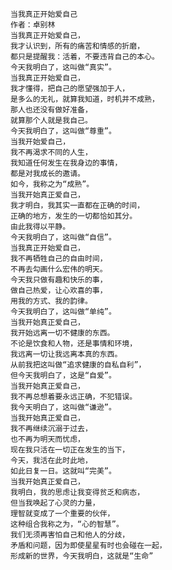    当我真正开始爱自己
    作者：卓别林
    当我真正开始爱自己，
    我才认识到，所有的痛苦和情感的折磨，
    都只是提醒我：活着，不要违背自己的本心。
    今天我明白了，这叫做“真实”。
    当我真正开始爱自己，
    我才懂得，把自己的愿望强加于人，
    是多么的无礼，就算我知道，时机并不成熟，
    那人也还没有做好准备，
    就算那个人就是我自己。
    今天我明白了，这叫做“尊重”。
    当我开始爱自己，
    我不再渴求不同的人生，
    我知道任何发生在我身边的事情，
    都是对我成长的邀请。
    如今，我称之为“成熟”。
    当我开始真正爱自己，
    我才明白，我其实一直都在正确的时间，
    正确的地方，发生的一切都恰如其分。
    由此我得以平静。
    今天我明白了，这叫做“自信”。
    当我真正开始爱自己，
    我不再牺牲自己的自由时间，
    不再去勾画什么宏伟的明天。
    今天我只做有趣和快乐的事，
    做自己热爱，让心欢喜的事，
    用我的方式、我的韵律。
    今天我明白了，这叫做“单纯”。
    当我开始真正爱自己，
    我开始远离一切不健康的东西。
    不论是饮食和人物，还是事情和环境，
    我远离一切让我远离本真的东西。
    从前我把这叫做“追求健康的自私自利”，
    但今天我明白了，这是“自爱”。
    当我开始真正爱自己，
    我不再总想着要永远正确，不犯错误。
    我今天明白了，这叫做“谦逊”。
    当我开始真正爱自己，
    我不再继续沉溺于过去，
    也不再为明天而忧虑，
    现在我只活在一切正在发生的当下，
    今天，我活在此时此地，
    如此日复一日。这就叫“完美”。
    当我开始真正爱自己，
    我明白，我的思虑让我变得贫乏和病态，
    但当我唤起了心灵的力量，
    理智就变成了一个重要的伙伴，
    这种组合我称之为，“心的智慧”。
    我们无须再害怕自己和他人的分歧，
    矛盾和问题，因为即使星星有时也会碰在一起，
    形成新的世界，今天我明白，这就是“生命”